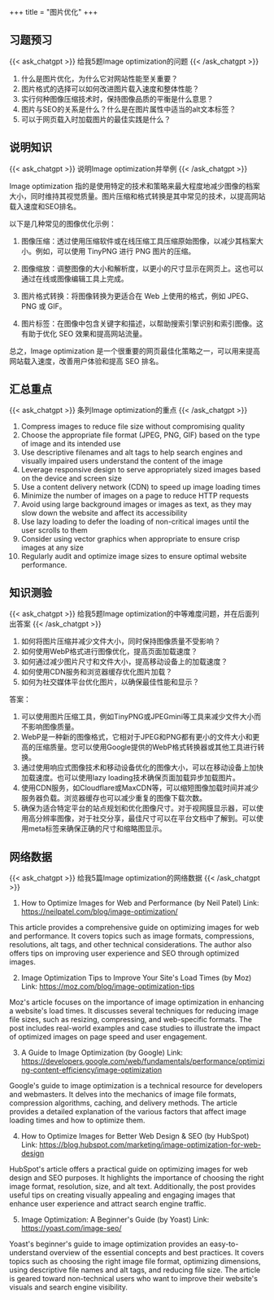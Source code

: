 +++
title = "图片优化"
+++
## 习题预习
{{< ask_chatgpt >}}
给我5题Image optimization的问题
{{< /ask_chatgpt >}}



1. 什么是图片优化，为什么它对网站性能至关重要？
2. 图片格式的选择可以如何改进图片载入速度和整体性能？
3. 实行何种图像压缩技术时，保持图像品质的平衡是什么意思？
4. 图片与SEO的关系是什么？什么是在图片属性中适当的alt文本标签？
5. 可以于网页载入时加载图片的最佳实践是什么？   

## 说明知识
{{< ask_chatgpt >}}
说明Image optimization并举例
{{< /ask_chatgpt >}}



Image optimization 指的是使用特定的技术和策略来最大程度地减少图像的档案大小，同时维持其视觉质量。图片压缩和格式转换是其中常见的技术，以提高网站载入速度和SEO排名。

以下是几种常见的图像优化示例：

1. 图像压缩：透过使用压缩软件或在线压缩工具压缩原始图像，以减少其档案大小。例如，可以使用 TinyPNG 进行 PNG 图片的压缩。

2. 图像缩放：调整图像的大小和解析度，以更小的尺寸显示在网页上。这也可以通过在线或图像编辑工具上完成。

3. 图片格式转换：将图像转换为更适合在 Web 上使用的格式，例如 JPEG、PNG 或 GIF。

4. 图片标签：在图像中包含关键字和描述，以帮助搜索引擎识别和索引图像。这有助于优化 SEO 效果和提高网站流量。

总之，Image optimization 是一个很重要的网页最佳化策略之一，可以用来提高网站载入速度，改善用户体验和提高 SEO 排名。   

## 汇总重点
{{< ask_chatgpt >}}
条列Image optimization的重点
{{< /ask_chatgpt >}}



1. Compress images to reduce file size without compromising quality
2. Choose the appropriate file format (JPEG, PNG, GIF) based on the type of image and its intended use
3. Use descriptive filenames and alt tags to help search engines and visually impaired users understand the content of the image
4. Leverage responsive design to serve appropriately sized images based on the device and screen size
5. Use a content delivery network (CDN) to speed up image loading times
6. Minimize the number of images on a page to reduce HTTP requests
7. Avoid using large background images or images as text, as they may slow down the website and affect its accessibility
8. Use lazy loading to defer the loading of non-critical images until the user scrolls to them 
9. Consider using vector graphics when appropriate to ensure crisp images at any size
10. Regularly audit and optimize image sizes to ensure optimal website performance.   

## 知识测验
{{< ask_chatgpt >}}
给我5题Image optimization的中等难度问题，并在后面列出答案
{{< /ask_chatgpt >}}



1. 如何将图片压缩并减少文件大小，同时保持图像质量不受影响？
2. 如何使用WebP格式进行图像优化，提高页面加载速度？
3. 如何通过减少图片尺寸和文件大小，提高移动设备上的加载速度？
4. 如何使用CDN服务和浏览器缓存优化图片加载？
5. 如何为社交媒体平台优化图片，以确保最佳性能和显示？

答案：

1. 可以使用图片压缩工具，例如TinyPNG或JPEGmini等工具来减少文件大小而不影响图像质量。
2. WebP是一种新的图像格式，它相对于JPEG和PNG都有更小的文件大小和更高的压缩质量。您可以使用Google提供的WebP格式转换器或其他工具进行转换。
3. 通过使用响应式图像技术和移动设备优化的图像大小，可以在移动设备上加快加载速度。也可以使用lazy loading技术确保页面加载异步加载图片。
4. 使用CDN服务，如Cloudflare或MaxCDN等，可以缩短图像加载时间并减少服务器负载。浏览器缓存也可以减少重复的图像下载次数。
5. 确保为适合特定平台的站点规划和优化图像尺寸。对于视网膜显示器，可以使用高分辨率图像，对于社交分享，最佳尺寸可以在平台文档中了解到。可以使用meta标签来确保正确的尺寸和缩略图显示。   

## 网络数据
{{< ask_chatgpt >}}
给我5篇Image optimization的网络数据
{{< /ask_chatgpt >}}



1. How to Optimize Images for Web and Performance (by Neil Patel)
Link: https://neilpatel.com/blog/image-optimization/

This article provides a comprehensive guide on optimizing images for web and performance. It covers topics such as image formats, compressions, resolutions, alt tags, and other technical considerations. The author also offers tips on improving user experience and SEO through optimized images.

2. Image Optimization Tips to Improve Your Site's Load Times (by Moz)
Link: https://moz.com/blog/image-optimization-tips

Moz's article focuses on the importance of image optimization in enhancing a website's load times. It discusses several techniques for reducing image file sizes, such as resizing, compressing, and web-specific formats. The post includes real-world examples and case studies to illustrate the impact of optimized images on page speed and user engagement.

3. A Guide to Image Optimization (by Google)
Link: https://developers.google.com/web/fundamentals/performance/optimizing-content-efficiency/image-optimization

Google's guide to image optimization is a technical resource for developers and webmasters. It delves into the mechanics of image file formats, compression algorithms, caching, and delivery methods. The article provides a detailed explanation of the various factors that affect image loading times and how to optimize them.

4. How to Optimize Images for Better Web Design & SEO (by HubSpot)
Link: https://blog.hubspot.com/marketing/image-optimization-for-web-design

HubSpot's article offers a practical guide on optimizing images for web design and SEO purposes. It highlights the importance of choosing the right image format, resolution, size, and alt text. Additionally, the post provides useful tips on creating visually appealing and engaging images that enhance user experience and attract search engine traffic.

5. Image Optimization: A Beginner's Guide (by Yoast)
Link: https://yoast.com/image-seo/

Yoast's beginner's guide to image optimization provides an easy-to-understand overview of the essential concepts and best practices. It covers topics such as choosing the right image file format, optimizing dimensions, using descriptive file names and alt tags, and reducing file size. The article is geared toward non-technical users who want to improve their website's visuals and search engine visibility.   

